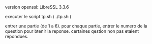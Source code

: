 version openssl: LibreSSL 3.3.6

executer le script tp.sh  ( ./tp.sh )

entrer une partie (de 1 a 6).
pour chaque partie, entrer le numero de la question pour btenir la reponse.
certaines qestion non pas etaient répondues.


